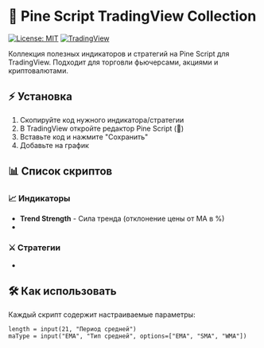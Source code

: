 # 🚀 Pine Script TradingView Collection

[![License: MIT](https://img.shields.io/badge/License-MIT-yellow.svg)](https://opensource.org/licenses/MIT)
[![TradingView](https://img.shields.io/badge/Pine_Script-v5-blue)](https://www.tradingview.com/pine-script-docs/en/v5/)

Коллекция полезных индикаторов и стратегий на Pine Script для TradingView. Подходит для торговли фьючерсами, акциями и криптовалютами.

## ⚡ Установка
1. Скопируйте код нужного индикатора/стратегии
2. В TradingView откройте редактор Pine Script (📜)
3. Вставьте код и нажмите "Сохранить"
4. Добавьте на график

## 📊 Список скриптов

### 📈 Индикаторы
- **Trend Strength** - Сила тренда (отклонение цены от MA в %)
- 

### ⚔️ Стратегии
- 

## 🛠 Как использовать
Каждый скрипт содержит настраиваемые параметры:
```pinescript
length = input(21, "Период средней")
maType = input("EMA", "Тип средней", options=["EMA", "SMA", "WMA"])
